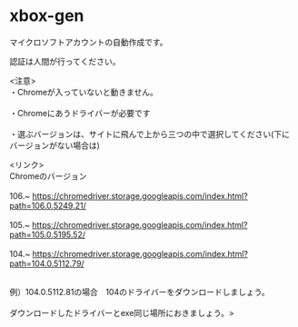 # xbox-gen
マイクロソフトアカウントの自動作成です。　

認証は人間が行ってください。

<注意>
<br>・Chromeが入っていないと動きません。</br>
<br>・Chromeにあうドライバーが必要です</br>
<br>・選ぶバージョンは、サイトに飛んで上から三つの中で選択してください(下にバージョンがない場合は)</br>

<リンク>
<br>Chromeのバージョン</br>
<br>     106.~     https://chromedriver.storage.googleapis.com/index.html?path=106.0.5249.21/</br>
<br>     105.~     https://chromedriver.storage.googleapis.com/index.html?path=105.0.5195.52/</br>
<br>     104.~     https://chromedriver.storage.googleapis.com/index.html?path=104.0.5112.79/</br>

<br>例）104.0.5112.81の場合　104のドライバーをダウンロードしましょう。</br>
<br>ダウンロードしたドライバーとexe同じ場所におきましょう。></br>


